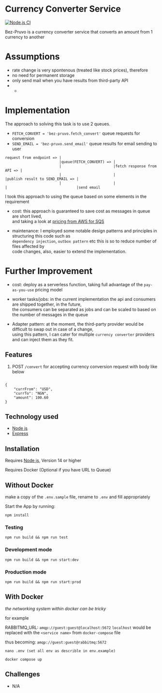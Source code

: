 # Currency Converter Service
[![Node.js CI](https://github.com/Bezaeel/bez-pruvo/actions/workflows/build.yml/badge.svg)](https://github.com/Bezaeel/bez-pruvo/actions/workflows/build.yml) <br/>

Bez-Pruvo is a currency converter service that converts an amount from 1 currency to another 

# Assumptions
- rate change is very spontenous (treated like stock prices), therefore
- no need for permanent storage
- only send mail when you have results from third-party API
- - 

# Implementation
The approach to solving this task is to use 2 queues.

- `FETCH_CONVERT = 'bez-pruvo.fetch_convert'` queue requests for conversion
- `SEND_EMAIL = 'bez-pruvo.send_email'` queue results for email sending to user

```
request from endpoint => |
                         |queue(FETCH_CONVERT) => |
                         |                        |fetch response from API => |
                         |                        |                           |publish result to SEND_EMAIL => |
                         |                        |                           |                                |send email
```
I took this approach to using the queue based on some elements in the requirement
- cost: this approach is guaranteed to save cost as messages in queue are short lived, <br/>
  and taking a look at [pricing from AWS for SQS](https://aws.amazon.com/sqs/pricing/) <br/>

- maintenance: I employed some notable design patterns and principles in structuring this code such as <br/>
 `dependency injection`, `outbox pattern` etc this is so to reduce number of files affected by <br/>
 code changes, also, easier to extend the implementation.


# Further Improvement
- cost: deploy as a serverless function, taking full advantage of the `pay-as-you-use` pricing model

- worker tasks/jobs: in the current implementation the api and consumers are shipped together, in the future,<br/> 
  the consumers can be separated as jobs and can be scaled to based on the number of messages in the queue

- Adapter pattern: at the moment, the third-party provider would be difficult to swap out in case of a change, <br/> 
  using this pattern, I can cater for multiple `currency converter` providers and can inject them as they fit.


## Features
1. POST `/convert` for accepting currency conversion request with body like below

```

{
    "currFrom": "USD",
    "currTo": "NGN",
    "amount": 100.60
}

```

## Technology used
- [Node js](https://nodejs.org/en/)
- [Express](https://expressjs.com/)

## Installation
Requires [Node js](https://nodejs.org/en/), Version 14 or higher

Requires Docker (Optional if you have URL to Queue)

## Without Docker
make a copy of the `.env.sample` file, rename to `.env` and fill appropriately

Start the App by running:

`npm install`

### Testing
`npm run build && npm run test`

### Development mode
`npm run build && npm run start:dev`

### Production mode
`npm run build && npm run start:prod`

## With Docker

*the networking system within docker can be tricky*

for example

RABBITMQ_URL: `amqp://guest:guest@localhost:5672` 
`localhost` would be replaced with the `<service name>` from `docker-compose` file <br/>

thus becoming: `amqp://guest:guest@rabbitmq:5672`

`nano .env (set all env as describle in env.example)`

`docker compose up`


## Challenges
- N/A